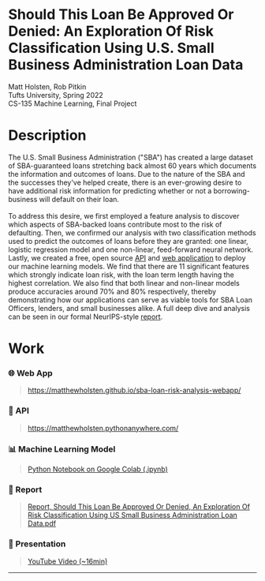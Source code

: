 # Should This Loan Be Approved Or Denied: An Exploration Of Risk Classification Using U.S. Small Business Administration Loan Data

Matt Holsten, Rob Pitkin\
Tufts University, Spring 2022\
CS-135 Machine Learning, Final Project



# Description
The U.S. Small Business Administration ("SBA") has created a large dataset of SBA-guaranteed loans stretching back almost 60 years which documents the information and outcomes of loans. Due to the nature of the SBA and the successes they've helped create, there is an ever-growing desire to have additional risk information for predicting whether or not a borrowing-business will default on their loan. 
\
\
To address this desire, we first employed a feature analysis to discover which aspects of SBA-backed loans contribute most to the risk of defaulting. Then, we confirmed our analysis with two classification methods used to predict the outcomes of loans before they are granted: one linear, logistic regression model and one non-linear, feed-forward neural network. Lastly, we created a free, open source [API](https://matthewholsten.pythonanywhere.com/) and [web application](https://matthewholsten.github.io/sba-loan-risk-analysis-webapp/) to deploy our machine learning models. We find that there are 11 significant features which strongly indicate loan risk, with the loan term length having the highest correlation. We also find that both linear and non-linear models produce accuracies around $70\%$ and $80\%$ respectively, thereby demonstrating how our applications can serve as viable tools for SBA Loan Officers, lenders, and small businesses alike. A full deep dive and analysis can be seen in our formal NeurIPS-style [report]().

# Work



### 🌐  Web App
> https://matthewholsten.github.io/sba-loan-risk-analysis-webapp/

### 🤖  API
> https://matthewholsten.pythonanywhere.com/

### 📊  Machine Learning Model
> [Python Notebook on Google Colab (.ipynb)](https://colab.research.google.com/drive/1HVOS9IFwqiPWZ4yIHXls7a4HiP-RmNCM?usp=sharing)

### 📄  Report
> [Report, Should This Loan Be Approved Or Denied, An Exploration Of Risk Classification Using US Small Business Administration Loan Data.pdf](https://github.com/MatthewHolsten/sba-loan-risk-analysis/blob/a6212e0732338dc7ec98d1d3f250f6a7ce52fd19/Report,%20Should%20This%20Loan%20Be%20Approved%20Or%20Denied,%20An%20Exploration%20Of%20Risk%20Classification%20Using%20SBA%20Loan%20Data.pdf)

### 🎥  Presentation
> [YouTube Video (~16min)](https://youtu.be/1bDq9xMnCdc)

---
